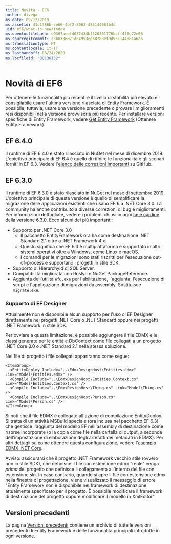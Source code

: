 ```yaml
---
title: Novità - EF6
author: divega
ms.date: 09/12/2019
ms.assetid: 41d1f86b-ce66-4bf2-8963-48514406fb4c
uid: ef6/what-is-new/index
ms.openlocfilehash: e0367aeefd682434bf520301776bcff4f0e72e06
ms.sourcegitcommit: c3b8386071d64953ee68788ef9d951144881a6ab
ms.translationtype: HT
ms.contentlocale: it-IT
ms.lasthandoff: 03/24/2020
ms.locfileid: "80136132"
---
```

# <a name="whats-new-in-ef6"></a>Novità di EF6

Per ottenere le funzionalità più recenti e il livello di stabilità più elevato è consigliabile usare l'ultima versione rilasciata di Entity Framework.
È possibile, tuttavia, usare una versione precedente o provare i miglioramenti resi disponibili nella versione provvisoria più recente.
Per installare versioni specifiche di Entity Framework, vedere [Get Entity Framework](~/ef6/fundamentals/install.md) (Ottenere Entity Framework).

## <a name="ef-640"></a>EF 6.4.0

Il runtime di EF 6.4.0 è stato rilasciato in NuGet nel mese di dicembre 2019. L'obiettivo principale di EF 6.4 è quello di rifinire le funzionalità e gli scenari forniti in EF 6.3. Vedere l'[elenco delle correzioni importanti](https://github.com/dotnet/ef6/milestone/14?closed=1) su GitHub.

## <a name="ef-630"></a>EF 6.3.0

Il runtime di EF 6.3.0 è stato rilasciato in NuGet nel mese di settembre 2019. L'obiettivo principale di questa versione è quello di semplificare la migrazione delle applicazioni esistenti che usano EF 6 a .NET Core 3.0. La community ha anche contribuito a diverse correzioni di bug e miglioramenti. Per informazioni dettagliate, vedere i problemi chiusi in ogni [fase cardine](https://github.com/aspnet/EntityFramework6/milestones?state=closed) della versione 6.3.0. Ecco alcuni dei più importanti:

- Supporto per .NET Core 3.0
  - Il pacchetto EntityFramework ora ha come destinazione .NET Standard 2.1 oltre a .NET Framework 4.x.
  - Questo significa che EF 6.3 è multipiattaforma e supportato in altri sistemi operativi oltre a Windows, come Linux e macOS.
  - I comandi per le migrazioni sono stati riscritti per l'esecuzione out-of-process e supportano i progetti in stile SDK.
- Supporto di HierarchyId di SQL Server.
- Compatibilità migliorata con Roslyn e NuGet PackageReference.
- Aggiunta dell'utilità `ef6.exe` per l'abilitazione, l'aggiunta, l'esecuzione di script e l'applicazione di migrazioni da assembly. Sostituisce `migrate.exe`.

### <a name="ef-designer-support"></a>Supporto di EF Designer

Attualmente non è disponibile alcun supporto per l'uso di EF Designer direttamente nei progetti .NET Core o .NET Standard oppure nei progetti .NET Framework in stile SDK. 

Per ovviare a questa limitazione, è possibile aggiungere il file EDMX e le classi generate per le entità e DbContext come file collegati a un progetto .NET Core 3.0 o .NET Standard 2.1 nella stessa soluzione.

Nel file di progetto i file collegati appariranno come segue:

``` csproj 
<ItemGroup>
  <EntityDeploy Include="..\EdmxDesignHost\Entities.edmx" Link="Model\Entities.edmx" />
  <Compile Include="..\EdmxDesignHost\Entities.Context.cs" Link="Model\Entities.Context.cs" />
  <Compile Include="..\EdmxDesignHost\Thing.cs" Link="Model\Thing.cs" />
  <Compile Include="..\EdmxDesignHost\Person.cs" Link="Model\Person.cs" />
</ItemGroup>
```

Si noti che il file EDMX è collegato all'azione di compilazione EntityDeploy. Si tratta di un'attività MSBuild speciale (ora inclusa nel pacchetto EF 6.3) che gestisce l'aggiunta del modello EF nell'assembly di destinazione come risorse incorporate (o la copia come file nella cartella di output, a seconda dell'impostazione di elaborazione degli artefatti dei metadati in EDMX). Per altri dettagli su come ottenere questa configurazione, vedere l'[esempio EDMX .NET Core](https://aka.ms/EdmxDotNetCoreSample).

Avviso: assicurarsi che il progetto .NET Framework vecchio stile (ovvero non in stile SDK), che definisce il file con estensione edmx "reale" venga _prima_ del progetto che definisce il collegamento all'interno del file con estensione sln. In caso contrario, quando si apre il file con estensione edmx nella finestra di progettazione, viene visualizzato il messaggio di errore "Entity Framework non è disponibile nel framework di destinazione attualmente specificato per il progetto. È possibile modificare il framework di destinazione del progetto oppure modificare il modello in XmlEditor".

## <a name="past-releases"></a>Versioni precedenti

La pagina [Versioni precedenti](past-releases.md) contiene un archivio di tutte le versioni precedenti di Entity Framework e delle funzionalità principali introdotte in ogni versione.
